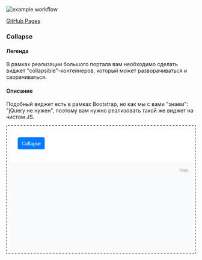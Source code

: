 ![example workflow](https://github.com/lekseff/Collapsible/actions/workflows/deploy.yml/badge.svg)

[GitHub Pages](https://lekseff.github.io/Collapsible/)


### Collapse

#### Легенда

В рамках реализации большого портала вам необходимо сделать виджет "collapsible"-контейнеров, который может разворачиваться и сворачиваться.

#### Описание

Подобный виджет есть в рамках Bootstrap, но как мы с вами "знаем": "jQuery не нужен", поэтому вам нужно реализовать такой же виджет на чистом JS.

![](./pic/collapse.gif)